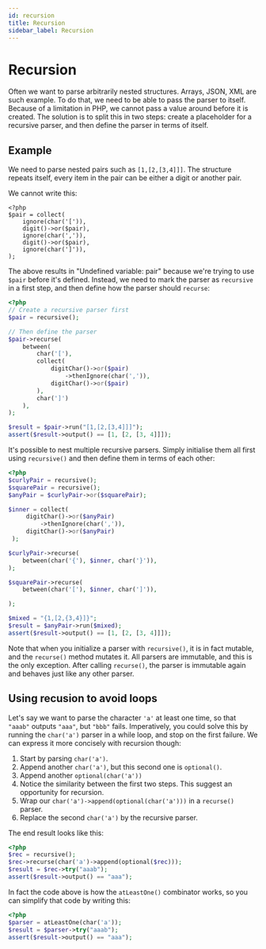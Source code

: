 ```yaml
---
id: recursion
title: Recursion
sidebar_label: Recursion
---
```


# Recursion 

Often we want to parse arbitrarily nested structures. Arrays, JSON, XML are such example. To do that, we need to be able to pass the parser to itself. Because of a limitation in PHP, we cannot pass a value around before it is created. The solution is to split this in two steps: create a placeholder for a recursive parser, and then define the parser in terms of itself. 

## Example

We need to parse nested pairs such as `[1,[2,[3,4]]]`. The structure repeats itself, every item in the pair can be either a digit or another pair. 

We cannot write this:

```
<?php
$pair = collect(
    ignore(char('[')),
    digit()->or($pair),
    ignore(char(',')),
    digit()->or($pair),
    ignore(char(']')),
);
```

The above results in "Undefined variable: pair" because we're trying to use `$pair` before it's defined. Instead, we need to mark the parser as `recursive` in a first step, and then define how the parser should `recurse`: 

```php
<?php
// Create a recursive parser first
$pair = recursive();

// Then define the parser
$pair->recurse(
    between(
        char('['),
        collect(
            digitChar()->or($pair)
                ->thenIgnore(char(',')),
            digitChar()->or($pair)
        ),
        char(']')
    ),
);

$result = $pair->run("[1,[2,[3,4]]]");
assert($result->output() == [1, [2, [3, 4]]]);
```

It's possible to nest multiple recursive parsers. Simply initialise them all first using  `recursive()` and then define them in terms of each other:

```php
<?php
$curlyPair = recursive();
$squarePair = recursive();
$anyPair = $curlyPair->or($squarePair);

$inner = collect(
     digitChar()->or($anyPair)
         ->thenIgnore(char(',')),
     digitChar()->or($anyPair)
 );

$curlyPair->recurse(
    between(char('{'), $inner, char('}')),
);

$squarePair->recurse(
    between(char('['), $inner, char(']')),

);

$mixed = "{1,[2,{3,4}]}";
$result = $anyPair->run($mixed);
assert($result->output() == [1, [2, [3, 4]]]);
```

Note that when you initialize a parser with `recursive()`, it is in fact mutable, and the `recurse()` method mutates it. All parsers are immutable, and this is the only exception. After calling `recurse()`, the parser is immutable again and behaves just like any other parser.

## Using recusion to avoid loops

Let's say we want to parse the character `'a'` at least one time, so that `"aaab"` outputs `"aaa"`, but `"bbb"` fails. Imperatively, you could solve this by running the `char('a')` parser in a while loop, and stop on the first failure. We can express it more concisely with recursion though: 

1. Start by parsing `char('a')`.
2. Append another `char('a')`, but this second one is `optional()`.
3. Append another `optional(char('a'))`
4. Notice the similarity between the first two steps. This suggest an opportunity for recursion. 
5. Wrap our `char('a')->append(optional(char('a')))` in a `recurse()` parser. 
6. Replace the second `char('a')` by the recursive parser.

The end result looks like this:

```php
<?php
$rec = recursive();
$rec->recurse(char('a')->append(optional($rec)));
$result = $rec->try("aaab");
assert($result->output() == "aaa");
```

In fact the code above is how the `atLeastOne()` combinator works, so you can simplify that code by writing this:

```php
<?php
$parser = atLeastOne(char('a'));
$result = $parser->try("aaab");
assert($result->output() == "aaa");
```


